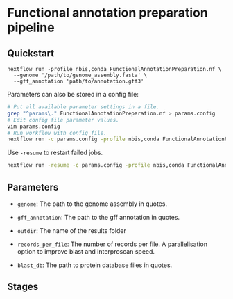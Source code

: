 # Functional annotation preparation pipeline

## Quickstart

```
nextflow run -profile nbis,conda FunctionalAnnotationPreparation.nf \
  --genome '/path/to/genome_assembly.fasta' \
  --gff_annotation 'path/to/annotation.gff3'
```

Parameters can also be stored in a config file:
```bash
# Put all available parameter settings in a file.
grep "^params\." FunctionalAnnotationPreparation.nf > params.config
# Edit config file parameter values.
vim params.config
# Run workflow with config file.
nextflow run -c params.config -profile nbis,conda FunctionalAnnotationPreparation.nf
```

Use `-resume` to restart failed jobs.
```bash
nextflow run -resume -c params.config -profile nbis,conda FunctionalAnnotationPreparation.nf
```

## Parameters

* `genome`: The path to the genome assembly in quotes.
* `gff_annotation`: The path to the gff annotation in quotes.
* `outdir`: The name of the results folder

* `records_per_file`: The number of records per file. A parallelisation option 
to improve blast and interproscan speed.

* `blast_db`: The path to protein database files in quotes.

## Stages


